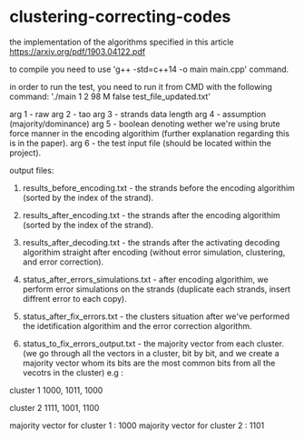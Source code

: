 # clustering-correcting-codes
the implementation of the algorithms specified in this article https://arxiv.org/pdf/1903.04122.pdf

to compile you need to use 'g++ -std=c++14 -o main main.cpp' command.

in order to run the test, you need to run it from CMD with the following command:
'./main 1 2 98 M false test_file_updated.txt'

arg 1 - raw
arg 2 - tao
arg 3 - strands data length
arg 4 - assumption (majority/dominance)
arg 5 - boolean denoting wether we're using brute force manner in the encoding algorithim (further explanation regarding this is in the paper).
arg 6 - the test input file (should be located within the project).

output files:

1. results_before_encoding.txt - the strands before the encoding algorithim (sorted by the index of the strand).

2. results_after_encoding.txt - the strands after the encoding algorithim (sorted by the index of the strand).

3. results_after_decoding.txt - the strands after the activating decoding algorithim straight after encoding (without error simulation, clustering, and error correction).

4. status_after_errors_simulations.txt - after encoding algorithim, we perform error simulations on the strands (duplicate each strands, insert diffrent error to each copy).

5. status_after_fix_errors.txt - the clusters situation after we've performed the idetification algorithim and the error correction algorithm.

6. status_to_fix_errors_output.txt - the majority vector from each cluster. (we go through all the vectors in a cluster, bit by bit, and we create a majority vector whom its bits are the most common bits from all the vecotrs in the cluster) e.g :


cluster 1 1000, 1011, 1000

cluster 2 1111, 1001, 1100

majority vector for cluster 1 : 1000
majority vector for cluster 2 : 1101        
        
        


